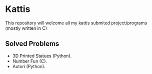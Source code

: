 # Kattis
This repository will welcome all my kattis submited project/programs (mostly written in C)

## Solved Problems

- 3D Printed Statues (Python).
- Number Fun (C).
- Autori (Python).